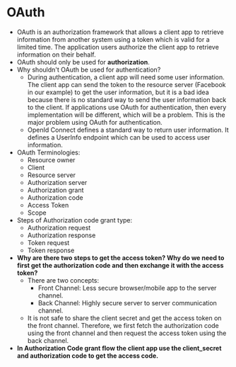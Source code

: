 # OAuth

- OAuth is an authorization framework that allows a client app to retrieve information from another system using a 
  token which is valid for a limited time. The application users authorize the client app to retrieve information on 
  their behalf.
- OAuth should only be used for **authorization**.
- Why shouldn't OAuth be used for authentication?
    - During authentication, a client app will need some user information. The client app can send the token 
      to the resource server (Facebook in our example) to get the user information, but it is a bad idea because 
      there is no standard way to send the user information back to the client. If applications use OAuth for 
      authentication, then every implementation will be different, which will be a problem. This is the major 
      problem using OAuth for authentication.
    - OpenId Connect defines a standard way to return user information. It defines a UserInfo endpoint which 
      can be used to access user information.
- OAuth Terminologies:
    - Resource owner
    - Client
    - Resource server
    - Authorization server
    - Authorization grant
    - Authorization code
    - Access Token
    - Scope
- Steps of Authorization code grant type:
    - Authorization request
    - Authorization response
    - Token request
    - Token response
- **Why are there two steps to get the access token? Why do we need to first get the authorization code and then exchange
  it with the access token?**
  - There are two concepts:
    - Front Channel: Less secure browser/mobile app to the server channel.
    - Back Channel: Highly secure server to server communication channel.
  - It is not safe to share the client secret and get the access token on the front channel. Therefore, we first
    fetch the authorization code using the front channel and then request the access token using the back channel.
- **In Authorization Code grant flow the client app use the client_secret and authorization code to get the access code.**

